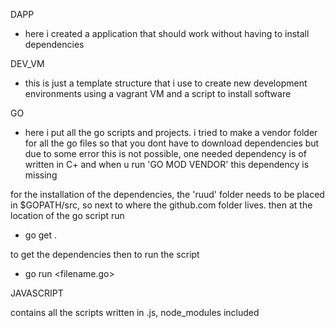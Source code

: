 DAPP
 - here i created a application that should work without having to install dependencies

DEV_VM
 - this is just a template structure that i use to create new development environments using a vagrant VM and a script to install software

GO 
 - here i put all the go scripts and projects. i tried to make a vendor folder for all the go files so that you dont have to download dependencies but due to some error this is not possible, one needed dependency is of written in C+ and when u run 'GO MOD VENDOR' this dependency is missing

 for the installation of the dependencies, the 'ruud' folder needs to be placed in $GOPATH/src, so next to where the github.com folder lives. then at the location of the go script run
 
- go get .

 to get the dependencies
 then to run the script

- go run <filename.go>

JAVASCRIPT 

 contains all the scripts written in .js, node_modules included

 